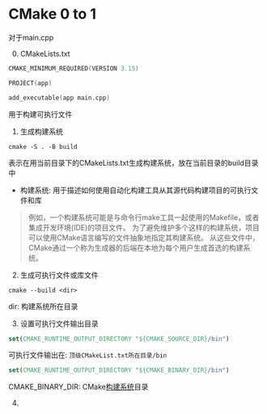 # CMake 0 to 1

对于main.cpp

0. CMakeLists.txt

```c++
CMAKE_MINIMUM_REQUIRED(VERSION 3.15)

PROJECT(app)

add_executable(app main.cpp) 
```

用于构建可执行文件

1. 生成构建系统

```shell
cmake -S . -B build
```

表示在用当前目录下的CMakeLists.txt生成构建系统，放在当前目录的build目录中

- 构建系统: 用于描述如何使用自动化构建工具从其源代码构建项目的可执行文件和库

> 例如，一个构建系统可能是与命令行make工具一起使用的Makefile，或者集成开发环境(IDE)的项目文件。
> 为了避免维护多个这样的构建系统，项目可以使用CMake语言编写的文件抽象地指定其构建系统。
> 从这些文件中，CMake通过一个称为生成器的后端在本地为每个用户生成首选的构建系统。


2. 生成可执行文件或库文件

```shell
cmake --build <dir>
```

dir: 构建系统所在目录

3. 设置可执行文件输出目录

```cmake
set(CMAKE_RUNTIME_OUTPUT_DIRECTORY "${CMAKE_SOURCE_DIR}/bin")
```

可执行文件输出在: `顶级CMakeList.txt所在目录/bin`

```cmake
set(CMAKE_RUNTIME_OUTPUT_DIRECTORY "${CMAKE_BINARY_DIR}/bin")
```

CMAKE_BINARY_DIR: CMake[构建系统](cmake-concept.md#构建系统)目录

4. 
